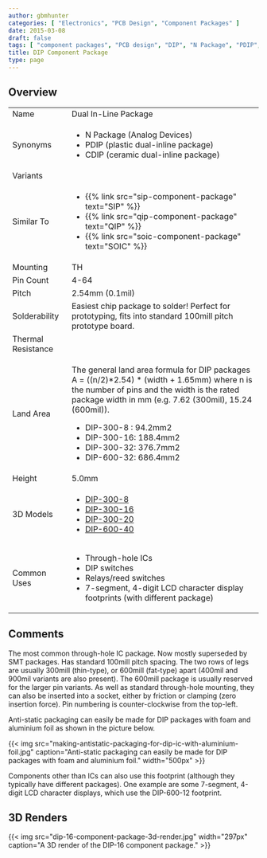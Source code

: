 ```yaml
---
author: gbmhunter
categories: [ "Electronics", "PCB Design", "Component Packages" ]
date: 2015-03-08
draft: false
tags: [ "component packages", "PCB design", "DIP", "N Package", "PDIP", "CDIP", "dual inline package" ]
title: DIP Component Package
type: page
---
```


## Overview

<table >
<tbody >
<tr >
<td>Name</td>
<td>Dual In-Line Package</td>
</tr>
<tr >
<td >Synonyms</td>
<td>
  <ul>
    <li>N Package (Analog Devices)</li>
    <li>PDIP (plastic dual-inline package)</li>
    <li>CDIP (ceramic dual-inline package)</li>
  </ul>
</td>
</tr>
<tr>
    <td>Variants</td>
    <td></td>
</tr>
<tr>
<td >Similar To</td>
<td>
  <ul>
    <li>{{% link src="sip-component-package" text="SIP" %}}</li>
    <li>{{% link src="qip-component-package" text="QIP" %}}</li>
    <li>{{% link src="soic-component-package" text="SOIC" %}}</li>
  </ul>
</td>
</tr>
<tr>
<td>Mounting</td>
<td>TH</td>
</tr>
<tr>
<td >Pin Count</td>
<td >4-64</td>
</tr>
<tr >
<td >Pitch</td>
<td >2.54mm (0.1mil)</td>
</tr>
<tr>
<td>Solderability</td>
<td >Easiest chip package to solder! Perfect for prototyping, fits into standard 100mill pitch prototype board.</td>
</tr>
<tr >
<td>Thermal Resistance</td>
<td></td>
</tr>
<tr>
<td>Land Area</td>
<td>
    <p>The general land area formula for DIP packages A = ((n/2)*2.54) * (width + 1.65mm)  
where n is the number of pins and the width is the rated package width in mm (e.g.  7.62 (300mil), 15.24 (600mil)).</p>
    <ul>
        <li>DIP-300-8 : 94.2mm2</li>
        <li>DIP-300-16: 188.4mm2</li>
        <li>DIP-300-32: 376.7mm2</li>
        <li>DIP-600-32: 686.4mm2</li>
    </ul>
</td>
</tr>
<tr >
<td>Height</td>
<td >5.0mm</td>
</tr>
<tr >
<td >3D Models</td>
<td>
<ul>
<li><a href="http://www.3dcontentcentral.com/download-model.aspx?catalogid=1023&amp;id=79">DIP-300-8</a></li>
<li><a href="http://www.3dcontentcentral.com/download-model.aspx?catalogid=1023&amp;id=71">DIP-300-16</a></li>
<li><a href="http://www.3dcontentcentral.com/download-model.aspx?catalogid=171&amp;id=71043">DIP-300-20</a></li>
<li><a href="http://www.3dcontentcentral.com/download-model.aspx?catalogid=171&amp;id=95319">DIP-600-40</a></li>
</ul>
</td>
</tr>
<tr>
<td>Common Uses</td>
<td >
    <ul>
        <li>Through-hole ICs</li>
        <li>DIP switches</li>
        <li>Relays/reed switches</li>
        <li>7-segment, 4-digit LCD character display footprints (with different package)</li>
    </ul>
</td>
</tr>
</tbody>
</table>

## Comments

The most common through-hole IC package. Now mostly superseded by SMT packages. Has standard 100mill pitch spacing. The two rows of legs are usually 300mill (thin-type), or 600mill (fat-type) apart (400mil and 900mil variants are also present). The 600mill package is usually reserved for the larger pin variants. As well as standard through-hole mounting, they can also be inserted into a socket, either by friction or clamping (zero insertion force). Pin numbering is counter-clockwise from the top-left.

Anti-static packaging can easily be made for DIP packages with foam and aluminium foil as shown in the picture below.

{{< img src="making-antistatic-packaging-for-dip-ic-with-aluminium-foil.jpg" caption="Anti-static packaging can easily be made for DIP packages with foam and aluminium foil."  width="500px" >}}

Components other than ICs can also use this footprint (although they typically have different packages). One example are some 7-segment, 4-digit LCD character displays, which use the DIP-600-12 footprint.

## 3D Renders

{{< img src="dip-16-component-package-3d-render.jpg" width="297px" caption="A 3D render of the DIP-16 component package." >}}